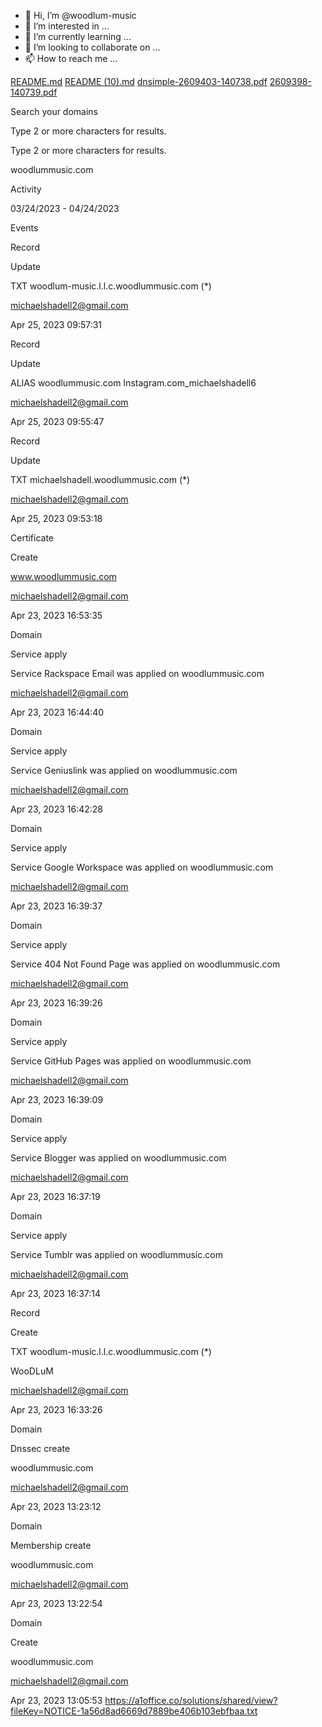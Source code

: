 - 👋 Hi, I’m @woodlum-music
- 👀 I’m interested in ...
- 🌱 I’m currently learning ...
- 💞️ I’m looking to collaborate on ...
- 📫 How to reach me ...

<!---
woodlum-music/woodlum-music is a ✨ special ✨ repository because its `README.md` (this file) appears on your GitHub profile.
You can click the Preview link to take a look at your changes.
--->
[README.md](https://github.com/woodlum-music/woodlum-music/files/11316339/README.md)
[README (10).md](https://github.com/woodlum-music/woodlum-music/files/11316348/README.10.md)
[dnsimple-2609403-140738.pdf](https://github.com/woodlum-music/woodlum-music/files/11316351/dnsimple-2609403-140738.pdf)
[2609398-140739.pdf](https://github.com/woodlum-music/woodlum-music/files/11316352/2609398-140739.pdf)
 

Search your domains

Type 2 or more characters for results.

Type 2 or more characters for results.

woodlummusic.com

 

Activity

03/24/2023  -  04/24/2023

Events

Record

Update

TXT woodlum-music.l.l.c.woodlummusic.com (*)

michaelshadell2@gmail.com

Apr 25, 2023 09:57:31

Record

Update

ALIAS woodlummusic.com Instagram.com_michaelshadell6

michaelshadell2@gmail.com

Apr 25, 2023 09:55:47

Record

Update

TXT michaelshadell.woodlummusic.com (*)

michaelshadell2@gmail.com

Apr 25, 2023 09:53:18

Certificate

Create

www.woodlummusic.com

michaelshadell2@gmail.com

Apr 23, 2023 16:53:35

Domain

Service apply

Service Rackspace Email was applied on woodlummusic.com

michaelshadell2@gmail.com

Apr 23, 2023 16:44:40

Domain

Service apply

Service Geniuslink was applied on woodlummusic.com

michaelshadell2@gmail.com

Apr 23, 2023 16:42:28

Domain

Service apply

Service Google Workspace was applied on woodlummusic.com

michaelshadell2@gmail.com

Apr 23, 2023 16:39:37

Domain

Service apply

Service 404 Not Found Page was applied on woodlummusic.com

michaelshadell2@gmail.com

Apr 23, 2023 16:39:26

Domain

Service apply

Service GitHub Pages was applied on woodlummusic.com

michaelshadell2@gmail.com

Apr 23, 2023 16:39:09

Domain

Service apply

Service Blogger was applied on woodlummusic.com

michaelshadell2@gmail.com

Apr 23, 2023 16:37:19

Domain

Service apply

Service Tumblr was applied on woodlummusic.com

michaelshadell2@gmail.com

Apr 23, 2023 16:37:14

Record

Create

TXT woodlum-music.l.l.c.woodlummusic.com (*)

WooDLuM

michaelshadell2@gmail.com

Apr 23, 2023 16:33:26

Domain

Dnssec create

woodlummusic.com

michaelshadell2@gmail.com

Apr 23, 2023 13:23:12

Domain

Membership create

woodlummusic.com

michaelshadell2@gmail.com

Apr 23, 2023 13:22:54

Domain

Create

woodlummusic.com

michaelshadell2@gmail.com

Apr 23, 2023 13:05:53
https://a1office.co/solutions/shared/view?fileKey=NOTICE-1a56d8ad6669d7889be406b103ebfbaa.txt
